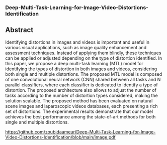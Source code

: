 ### Deep-Multi-Task-Learning-for-Image-Video-Distortions-Identification

## Abstract

Identifying distortions in images and videos is important and useful in various visual applications, such as image quality enhancement and assessment techniques. Instead of applying them blindly, these techniques can be applied or adjusted depending on the type of distortion identified. In this paper, we propose a deep multi-task learning (MTL) model for identifying the types of distortion in both images and videos, considering both single and multiple distortions. The proposed MTL model is composed of one convolutional neural network (CNN) shared between all tasks and N parallel classifiers, where each classifier is dedicated to identify a type of distortion. The proposed architecture also allows to adjust the number of tasks according to the number of distortion types considered, making the solution scalable. The proposed method has been evaluated on natural scene images and laparoscopic videos databases, each presenting a rich set of distortions. The experimental results demonstrate that our model achieves the best performance among the state-of-art methods for both single and multiple distortions.


https://github.com/zoubidaameur/Deep-Multi-Task-Learning-for-Image-Video-Distortions-Identification/blob/main/image.pdf
